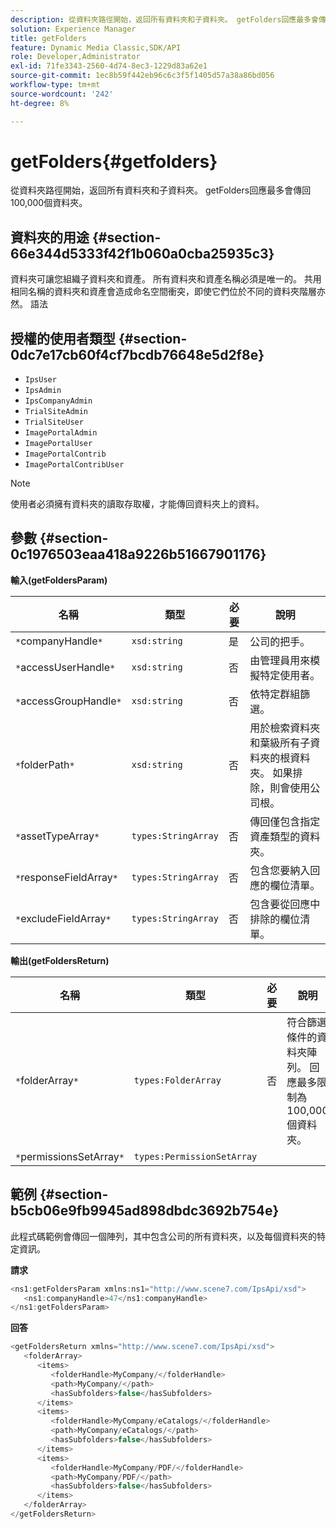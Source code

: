 ```yaml
---
description: 從資料夾路徑開始，返回所有資料夾和子資料夾。 getFolders回應最多會傳回100,000個資料夾。
solution: Experience Manager
title: getFolders
feature: Dynamic Media Classic,SDK/API
role: Developer,Administrator
exl-id: 71fe3343-2560-4d74-8ec3-1229d83a62e1
source-git-commit: 1ec8b59f442eb96c6c3f5f1405d57a38a86bd056
workflow-type: tm+mt
source-wordcount: '242'
ht-degree: 8%

---
```


# getFolders{#getfolders}

從資料夾路徑開始，返回所有資料夾和子資料夾。 getFolders回應最多會傳回100,000個資料夾。

## 資料夾的用途 {#section-66e344d5333f42f1b060a0cba25935c3}

資料夾可讓您組織子資料夾和資產。 所有資料夾和資產名稱必須是唯一的。 共用相同名稱的資料夾和資產會造成命名空間衝突，即使它們位於不同的資料夾階層亦然。
語法

## 授權的使用者類型 {#section-0dc7e17cb60f4cf7bcdb76648e5d2f8e}

* `IpsUser`
* `IpsAdmin`
* `IpsCompanyAdmin`
* `TrialSiteAdmin`
* `TrialSiteUser`
* `ImagePortalAdmin`
* `ImagePortalUser`
* `ImagePortalContrib`
* `ImagePortalContribUser`

>[!NOTE]
>
>使用者必須擁有資料夾的讀取存取權，才能傳回資料夾上的資料。

## 參數 {#section-0c1976503eaa418a9226b51667901176}

**輸入(getFoldersParam)**

| 名稱 | 類型 | 必要 | 說明 |
|---|---|---|---|
| `*`companyHandle`*` | `xsd:string` | 是 | 公司的把手。 |
| `*`accessUserHandle`*` | `xsd:string` | 否 | 由管理員用來模擬特定使用者。 |
| `*`accessGroupHandle`*` | `xsd:string` | 否 | 依特定群組篩選。 |
| `*`folderPath`*` | `xsd:string` | 否 | 用於檢索資料夾和葉級所有子資料夾的根資料夾。 如果排除，則會使用公司根。 |
| `*`assetTypeArray`*` | `types:StringArray` | 否 | 傳回僅包含指定資產類型的資料夾。 |
| `*`responseFieldArray`*` | `types:StringArray` | 否 | 包含您要納入回應的欄位清單。 |
| `*`excludeFieldArray`*` | `types:StringArray` | 否 | 包含要從回應中排除的欄位清單。 |

**輸出(getFoldersReturn)**

| 名稱 | 類型 | 必要 | 說明 |
|---|---|---|---|
| `*`folderArray`*` | `types:FolderArray` | 否 | 符合篩選條件的資料夾陣列。 回應最多限制為100,000個資料夾。 |
| `*`permissionsSetArray`*` | `types:PermissionSetArray` |  |  |

## 範例 {#section-b5cb06e9fb9945ad898dbdc3692b754e}

此程式碼範例會傳回一個陣列，其中包含公司的所有資料夾，以及每個資料夾的特定資訊。

**請求**

```java
<ns1:getFoldersParam xmlns:ns1="http://www.scene7.com/IpsApi/xsd">
   <ns1:companyHandle>47</ns1:companyHandle>
</ns1:getFoldersParam>
```

**回答**

```java
<getFoldersReturn xmlns="http://www.scene7.com/IpsApi/xsd">
   <folderArray>
      <items>
         <folderHandle>MyCompany/</folderHandle>
         <path>MyCompany/</path>
         <hasSubfolders>false</hasSubfolders>
      </items>
      <items>
         <folderHandle>MyCompany/eCatalogs/</folderHandle>
         <path>MyCompany/eCatalogs/</path>
         <hasSubfolders>false</hasSubfolders>
      </items>
      <items>
         <folderHandle>MyCompany/PDF/</folderHandle>
         <path>MyCompany/PDF/</path>
         <hasSubfolders>false</hasSubfolders>
      </items>
   </folderArray>
</getFoldersReturn>
```
